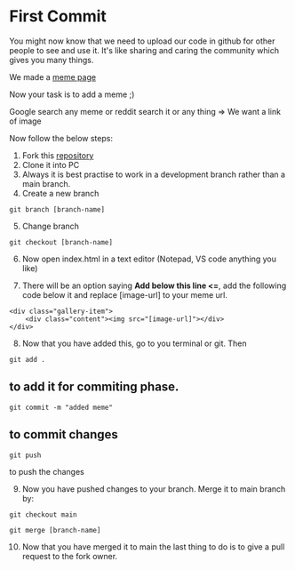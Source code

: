 # First Commit

You might now know that we need to upload our code in github for other people to see and use it. It's like sharing and caring the community which gives you many things. 


We made a [meme page](https://joshi008.github.io/gitify-meme/)

Now your task is to add a meme ;) 

Google search any meme or reddit search it or any thing => We want a link of image

Now follow the below steps:

1. Fork this [repository](https://github.com/joshi008/gitify-meme)
2. Clone it into PC
3. Always it is best practise to work in a development branch rather than a main branch.
4. Create a new branch 
```
git branch [branch-name]
```
5. Change branch
```
git checkout [branch-name]
```

6. Now open index.html in a text editor (Notepad, VS code anything you like)

7. There will be an option saying **Add below this line <=**, add the following code below it and replace [image-url] to your meme url. 

```
<div class="gallery-item">
    <div class="content"><img src="[image-url]"></div>
</div>
```

8. Now that you have added this, go to you terminal or git. Then 
```
git add .
```
to add it for commiting phase.
-----------

```
git commit -m "added meme"
```
to commit changes
-----------

```
git push
```
to push the changes

9. Now you have pushed changes to your branch. Merge it to main branch by: 
```
git checkout main
```
```
git merge [branch-name]
```

10. Now that you have merged it to main the last thing to do is to give a pull request to the fork owner. 

